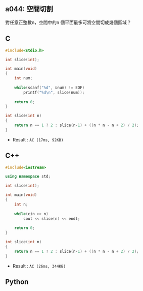 ## a044: 空間切割
對任意正整數n，空間中的n 個平面最多可將空間切成幾個區域？

## C
```C
#include<stdio.h>

int slice(int);

int main(void)
{
	int num;
	
	while(scanf("%d", &num) != EOF)
		printf("%d\n", slice(num));
		
	return 0;
}

int slice(int n)
{
	return n == 1 ? 2 : slice(n-1) + ((n * n - n + 2) / 2);
}
```
 * Result : `AC (17ms, 92KB)`

## C++
```C++
#include<iostream>

using namespace std;

int slice(int);

int main(void)
{
	int n;
	
	while(cin >> n)
		cout << slice(n) << endl;
	
	return 0;
}

int slice(int n)
{
	return n == 1 ? 2 : slice(n-1) + ((n * n - n + 2) / 2);
}
```
 * Result : `AC (26ms, 344KB)`

## Python
